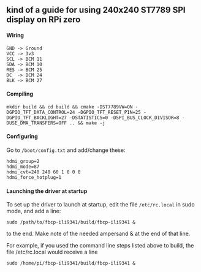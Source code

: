 ## kind of a guide for using 240x240 ST7789 SPI display on RPi zero
#### Wiring
```
GND -> Ground
VCC -> 3v3
SCL -> BCM 11
SDA -> BCM 10
RES -> BCM 25
DC  -> BCM 24
BLK -> BCM 27
```
#### Compiling
```
mkdir build && cd build && cmake -DST7789VW=ON -DGPIO_TFT_DATA_CONTROL=24 -DGPIO_TFT_RESET_PIN=25 -DGPIO_TFT_BACKLIGHT=27 -DSTATISTICS=0 -DSPI_BUS_CLOCK_DIVISOR=8 -DUSE_DMA_TRANSFERS=OFF .. && make -j
```
#### Configuring
Go to `/boot/config.txt` and add/change these:
```
hdmi_group=2
hdmi_mode=87
hdmi_cvt=240 240 60 1 0 0 0
hdmi_force_hotplug=1
```
#### Launching the driver at startup
To set up the driver to launch at startup, edit the file `/etc/rc.local` in sudo mode, and add a line:

```
sudo /path/to/fbcp-ili9341/build/fbcp-ili9341 &
```

to the end. Make note of the needed ampersand & at the end of that line.

For example, if you used the command line steps listed above to build, the file /etc/rc.local would receive a line

```
sudo /home/pi/fbcp-ili9341/build/fbcp-ili9341 &
```